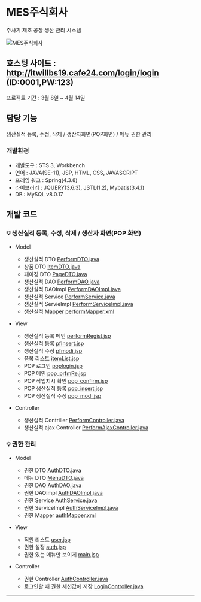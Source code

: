 # MES주식회사
주사기 제조 공장 생산 관리 시스템


![MES주식회사](BESimages/MES_main.PNG) 


## 호스팅 사이트 : http://itwillbs19.cafe24.com/login/login (ID:0001,PW:123)

프로젝트 기간 : 3월 8일 ~ 4월 14일

## 담당 기능
생산실적 등록, 수정, 삭제 / 생산자화면(POP화면) / 메뉴 권한 관리

### 개발환경
* 개발도구 : STS 3, Workbench
* 언어 : JAVA(SE-11), JSP, HTML, CSS, JAVASCRIPT
* 프레임 워크 : Spring(4.3.8)
* 라이브러리 : JQUERY(3.6.3), JSTL(1.2), Mybatis(3.4.1)
* DB : MySQL v8.0.17

## 개발 코드

### 💡 생산실적 등록, 수정, 삭제 / 생산자 화면(POP 화면)

* Model
  * 생산실적 DTO [PerformDTO.java](src/main/java/com/itwillbs/work/domain/PerformDTO.java)
  * 상품 DTO [ItemDTO.java](src/main/java/com/itwillbs/work/domain/ItemDTO.java)
  * 페이징 DTO [PageDTO.java](src/main/java/com/itwillbs/work/domain/PageDTO.java)
  * 생산실적 DAO [PerformDAO.java](src/main/java/com/itwillbs/work/dao/PerformDAO.java)
  * 생산실적 DAOImpl [PerformDAOImpl.java](src/main/java/com/itwillbs/work/dao/PerformDAOImpl.java)
  * 생산실적 Service [PerformService.java](src/main/java/com/itwillbs/work/service/PerformService.java)
  * 생산실적 ServieImpl [PerformServiceImpl.java](src/main/java/com/itwillbs/work/service/PerformServiceImpl.java)
  * 생산실적 Mapper [performMapper.xml](src/main/resources/mappers/performMapper.xml)
 
* View
  
  * 생산실적 등록 메인 [performRegist.jsp](src/main/webapp/WEB-INF/views/work/performRegist.jsp)
  * 생산실적 등록 [pfInsert.jsp](src/main/webapp/WEB-INF/views/work/pfInsert.jsp)
  * 생산실적 수정 [pfmodi.jsp](src/main/webapp/WEB-INF/views/work/pfmodi.jsp)
  * 품목 리스트 [itemList.jsp](src/main/webapp/WEB-INF/views/work/itemList.jsp)
  * POP 로그인 [poplogin.jsp](src/main/webapp/WEB-INF/views/work/poplogin.jsp)
  * POP 메인 [pop_prfmRe.jsp](src/main/webapp/WEB-INF/views/work/pop_prfmRe.jsp)
  * POP 작업지시 확인 [pop_confirm.jsp](src/main/webapp/WEB-INF/views/work/pop_confirm.jsp)
  * POP 생산실적 등록 [pop_insert.jsp](src/main/webapp/WEB-INF/views/work/pop_insert.jsp)
  * POP 생산실적 수정 [pop_modi.jsp](src/main/webapp/WEB-INF/views/work/pop_modi.jsp)
    
* Controller

  * 생산실적 Contriller [PerformController.java](src/main/java/com/itwillbs/work/controller/PerformController.java)
  * 생산실적 ajax Controller [PerformAjaxController.java](src/main/java/com/itwillbs/work/controller/PerformAjaxController.java)

### 💡 권한 관리

* Model
  * 권한 DTO [AuthDTO.java](src/main/java/com/itwillbs/auth/domain/AuthDTO.java)
  * 메뉴 DTO [MenuDTO.java](src/main/java/com/itwillbs/auth/domain/MenuDTO.java)
  * 권한 DAO [AuthDAO.java](src/main/java/com/itwillbs/auth/dao/AuthDAO.java)
  * 권한 DAOImpl [AuthDAOImpl.java](src/main/java/com/itwillbs/auth/dao/AuthDAOImpl.java)
  * 권한 Service [AuthService.java](src/main/java/com/itwillbs/auth/service/AuthService.java)
  * 권한 ServiceImpl [AuthServiceImpl.java](src/main/java/com/itwillbs/auth/service/AuthServiceImpl.java)
  * 권한 Mapper [authMapper.xml](src/main/resources/mappers/authMapper.xml)

* View
  *  직원 리스트 [user.jsp](src/main/webapp/WEB-INF/views/auth/user.jsp)
  *  권한 설정 [auth.jsp](src/main/webapp/WEB-INF/views/auth/auth.jsp)
  *  권한 있는 메뉴만 보이게 [main.jsp](src/main/webapp/WEB-INF/views/main/main.jsp)
  
* Controller
  * 권한 Controller [AuthController.java](src/main/java/com/itwillbs/auth/controller/AuthController.java)
  * 로그인할 때 권한 세션값에 저장 [LoginController.java](src/main/java/com/itwillbs/login/controller/LoginController.java)


---
